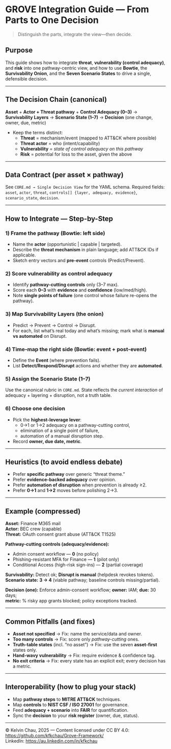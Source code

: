 # GROVE Integration Guide — From Parts to One Decision

> Distinguish the parts, integrate the view—then decide.

## Purpose
This guide shows how to integrate **threat**, **vulnerability (control adequacy)**, and **risk** into one pathway-centric view, and how to use **Bowtie**, the **Survivability Onion**, and the **Seven Scenario States** to drive a single, defensible decision.

---

## The Decision Chain (canonical)
**Asset** + **Actor + Threat pathway** + **Control Adequacy (0–3)** → **Survivability Layers** → **Scenario State (1–7)** → **Decision** (one change, owner, due, metric)

- Keep the terms distinct:
  - **Threat** = mechanism/event (mapped to ATT&CK where possible)
  - **Threat actor** = who (intent/capability)
  - **Vulnerability** = *state of control adequacy on this pathway*
  - **Risk** = potential for loss to the asset, given the above

---

## Data Contract (per asset × pathway)
See `CORE.md → Single Decision View` for the YAML schema. Required fields: `asset`, `actor`, `threat`, `controls[] {layer, adequacy, evidence}`, `scenario_state`, `decision`.

---

## How to Integrate — Step-by-Step

### 1) Frame the pathway (Bowtie: left side)
- Name the **actor** (opportunistic | capable | targeted).
- Describe the **threat mechanism** in plain language; add ATT&CK IDs if applicable.
- Sketch entry vectors and **pre-event** controls (Predict/Prevent).

### 2) Score vulnerability as **control adequacy**
- Identify **pathway-cutting controls** only (3–7 max).
- Score each **0–3** with **evidence** and **confidence** (low/med/high).
- Note **single points of failure** (one control whose failure re-opens the pathway).

### 3) Map **Survivability Layers** (the onion)
- Predict → Prevent → Control → Disrupt.
- For each, list what’s real today and what’s missing; mark what is **manual vs automated** on Disrupt.

### 4) Time-map the right side (Bowtie: event + post-event)
- Define the **Event** (where prevention fails).
- List **Detect/Respond/Disrupt** actions and whether they are **automated**.

### 5) Assign the **Scenario State (1–7)**
Use the canonical rubric in `CORE.md`. State reflects the *current interaction* of adequacy + layering + disruption, not a truth table.

### 6) Choose **one decision**
- Pick the **highest-leverage lever**:
  - 0→1 or 1→2 adequacy on a pathway-cutting control,
  - elimination of a single point of failure,
  - automation of a manual disruption step.
- Record **owner, due date, metric**.

---

## Heuristics (to avoid endless debate)
- Prefer **specific pathway** over generic “threat theme.”
- Prefer **evidence-backed adequacy** over opinion.
- Prefer **automation of disruption** when prevention is already ≥2.
- Prefer **0→1** and **1→2** moves before polishing 2→3.

---

## Example (compressed)

**Asset:** Finance M365 mail  
**Actor:** BEC crew (capable)  
**Threat:** OAuth consent grant abuse (ATT&CK T1525)  

**Pathway-cutting controls (adequacy/evidence):**  
- Admin consent workflow — **0** (no policy)  
- Phishing-resistant MFA for Finance — **1** (pilot only)  
- Conditional Access (high-risk sign-ins) — **2** (partial coverage)

**Survivability:** Detect ok; **Disrupt is manual** (helpdesk revokes tokens).  
**Scenario state:** **3 → 4** (viable pathway; baseline controls missing/partial).  

**Decision (one):** Enforce admin-consent workflow; **owner:** IAM; **due:** 30 days;  
**metric:** % risky app grants blocked; policy exceptions tracked.

---

## Common Pitfalls (and fixes)
- **Asset not specified** → Fix: name the service/data and owner.  
- **Too many controls** → Fix: score only *pathway-cutting* ones.  
- **Truth-table states** (incl. “no asset”) → Fix: use the seven **asset-first** states only.  
- **Hand-wavy vulnerability** → Fix: require evidence & confidence tag.  
- **No exit criteria** → Fix: every state has an explicit exit; every decision has a metric.

---

## Interoperability (how to plug your stack)
- Map **pathway steps** to **MITRE ATT&CK** techniques.  
- Map **controls** to **NIST CSF / ISO 27001** for governance.  
- Feed **adequacy + scenario** into **FAIR** for quantification.  
- Sync the **decision** to your **risk register** (owner, due, status).

---

© Kelvin Chau, 2025 — Content licensed under CC BY 4.0: https://github.com/kfkchau/Grove-Framework/  
LinkedIn: https://au.linkedin.com/in/kfkchau
